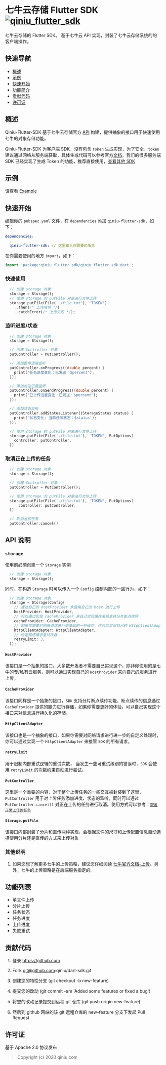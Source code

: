 # 七牛云存储 Flutter SDK [![qiniu_flutter_sdk](https://img.shields.io/pub/v/qiniu_flutter_sdk.svg?label=qiniu_flutter_sdk)](https://pub.dev/packages/qiniu_flutter_sdk)

七牛云存储的 Flutter SDK。
基于七牛云 API 实现，封装了七牛云存储系统的的客户端操作。

## 快速导航

* [概述](#概述)
* [示例](#示例)
* [快速开始](#快速开始)
* [功能简介](#功能简介)
* [贡献代码](#贡献代码)
* [许可证](#许可证)

## 概述

Qiniu-Flutter-SDK 基于七牛云存储官方 [API](https://developer.qiniu.com/kodo) 构建，提供抽象的接口用于快速使用七牛的对象存储功能。

Qiniu-Flutter-SDK 为客户端 SDK，没有包含 `token` 生成实现，为了安全，`token` 建议通过网络从服务端获取，具体生成代码可以参考官方[文档](https://developer.qiniu.com/kodo/manual/1208/upload-token)，我们的很多服务端 SDK 已经实现了生成 Token 的功能，推荐直接使用，[查看其他 SDK](https://developer.qiniu.com/sdk#official-sdk)

## 示例

请查看 [Example](https://github.com/qiniu/dart-sdk/tree/master/flutter/example)

## 快速开始

编辑你的 `pubspec.yaml` 文件，在 `dependencies` 添加  `qiniu-flutter-sdk`，如下：

```yaml
dependencies:
  ...
  qiniu-flutter-sdk: // 这里输入你需要的版本
```

在你需要使用的地方 `import`，如下：

```dart
import 'package:qiniu_flutter_sdk/qiniu_flutter_sdk.dart';
```

### 快速使用

```dart
  // 创建 storage 对象
  storage = Storage();
  // 使用 storage 的 putFile 对象进行文件上传
  storage.putFile(File('./file.txt'), 'TOKEN')
    ..then(/* 上传成功 */)
    ..catchError(/* 上传失败 */);
```

### 监听进度/状态

```dart
  // 创建 storage 对象
  storage = Storage();

  // 创建 Controller 对象
  putController = PutController();

  // 添加整体进度监听
  putController.onProgress((double percent) {
    print('任务进度变化：已发送：$percent');
  });

  // 添加发送进度监听
  putController.onSendProgress((double percent) {
    print('已上传进度变化：已发送：$percent');
  });

  // 添加状态监听
  putController.addStatusListener((StorageStatus status) {
    print('状态变化: 当前任务状态：$status');
  });

  // 使用 storage 的 putFile 对象进行文件上传
  storage.putFile(File('./file.txt'), 'TOKEN', PutOptions(
    controller: putController,
  ))
```

### 取消正在上传的任务

```dart
  // 创建 storage 对象
  storage = Storage();

  // 创建 Controller 对象
  putController = PutController();

  // 使用 storage 的 putFile 对象进行文件上传
  storage.putFile(File('./file.txt'), 'TOKEN', PutOptions(
      controller: putController,
  ))

  // 取消当前任务
  putController.cancel()
```

## API 说明

### `storage`
  
使用前必须创建一个 `Storage`  实例

```dart
  // 创建 storage 对象
  storage = Storage();
```

同时，在构造 `Storage` 时可以传入一个 `Config` 控制内部的一些行为，如下：

```dart
  // 创建 storage 对象
  storage = Storage(Config(
    // 通过自己的 hostProvider 来使用自己的 host 进行上传
    hostProvider: HostProvider,
    // 可以通过实现 cacheProvider 来自己实现缓存系统支持分片断点续传
    cacheProvider: CacheProvider,
    // 如果你需要对网络请求进行更基础的一些操作，你可以实现自己的 HttpClientAdapter 处理相关行为
    httpClientAdapter: HttpClientAdapter,
    // 设定网络请求重试次数
    retryLimit: 3,
  ));
```

#### `HostProvider`

该接口是一个抽象的接口，大多数开发者不需要自己实现这个，除非你使用的是七牛的专/私有云服务，则可以通过实现自己的 `HostProvider` 来向自己的服务进行上传。

#### `CacheProvider`

该接口同样是一个抽象的接口，`SDK` 支持分片断点续传功能，断点续传的信息通过 `CacheProvider` 提供的能力进行存储，如果你需要更好的体验，可以自己实现这个接口来对信息进行持久化的存储。

#### `HttpClientAdapter`

该接口也是一个抽象的接口，如果你需要对网络请求进行进一步的自定义处理时，你可以通过实现一个 `HttpClientAdapter` 来接管 `SDK` 的所有请求。

#### `retryLimit`

 用于限制内部重试逻辑的重试次数， 当发生一些可重试级别的错误时，`SDK` 会使用 `retryLimit` 的次数约束自动进行尝试。

#### `PutController`

这里是一个重要的内容，对于整个上传任务的一些交互被封装到了这里，
`PutController` 用于对上传任务添加进度、状态的监听，同时可以通过 `PutController.cancel()` 对正在上传的任务进行取消。使用方式可以参考：[`取消正常上传的任务`](#取消正常上传的任务)

#### `Storage.putFile`

该接口内部封装了分片和直传两种实现，会根据文件的尺寸和上传配置信息自动选择使用分片还是直传的方式来上传对象

### 其他说明

1. 如果您想了解更多七牛的上传策略，建议您仔细阅读 [七牛官方文档-上传](https://developer.qiniu.com/kodo/manual/upload-types)。另外，七牛的上传策略是在后端服务指定的.

## 功能列表

* 单文件上传
* 分片上传
* 任务状态
* 任务进度
* 上传进度
* 失败重试

## 贡献代码

1. 登录 https://github.com

2. Fork git@github.com:qiniu/dart-sdk.git

3. 创建您的特性分支 (git checkout -b new-feature)

4. 提交您的改动 (git commit -am 'Added some features or fixed a bug')

5. 将您的改动记录提交到远程 git 仓库 (git push origin new-feature)

6. 然后到 github 网站的该 git 远程仓库的 new-feature 分支下发起 Pull Request

## 许可证

基于 Apache 2.0 协议发布
> Copyright (c) 2020 qiniu.com
